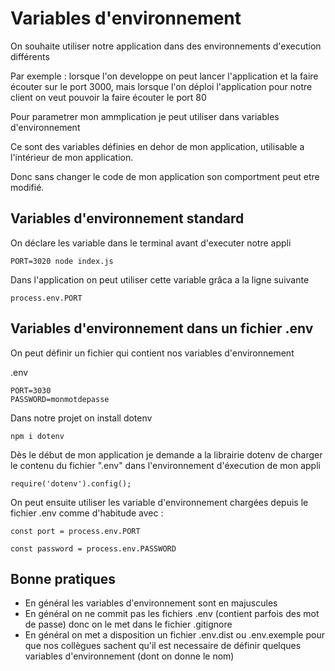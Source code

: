 # Variables d'environnement

On souhaite utiliser notre application dans des environnements d'execution différents

Par exemple : lorsque l'on developpe on peut lancer l'application  et la faire écouter sur le port 3000, mais lorsque l'on déploi l'application pour notre client on veut pouvoir la faire écouter le port 80

Pour parametrer mon ammplication je peut utiliser dans variables d'environnement

Ce sont des variables définies en dehor de mon application, utilisable a l'intérieur de mon application.

Donc sans changer le code de mon application son comportment peut etre modifié.

## Variables d'environnement standard

On déclare les variable dans le terminal avant d'executer notre appli

```
PORT=3020 node index.js
```

Dans l'application on peut utiliser cette variable grâca a la ligne suivante

```
process.env.PORT
``` 

## Variables d'environnement dans un fichier .env

On peut définir un fichier qui contient nos variables d'environnement

.env
```
PORT=3030
PASSWORD=monmotdepasse
```

Dans notre projet on install dotenv

```
npm i dotenv
```

Dès le début de mon application je demande a la librairie dotenv de charger le contenu du fichier ".env" dans l'environnement d'éxecution de mon appli

```
require('dotenv').config();
```

On peut ensuite utiliser les variable d'environnement chargées depuis le fichier .env comme d'habitude avec :

```
const port = process.env.PORT

const password = process.env.PASSWORD
``` 


## Bonne pratiques 

- En général les variables d'environnement sont en majuscules
- En général on ne commit pas les fichiers .env (contient parfois des mot de passe) donc on le met dans le fichier .gitignore
- En général on met a disposition un fichier .env.dist ou .env.exemple pour que nos collègues sachent qu'il est necessaire de définir quelques variables d'environnement (dont on donne le nom)

